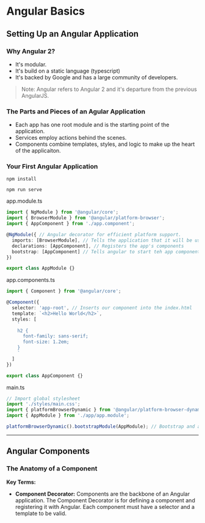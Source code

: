 # Angular Basics



## Setting Up an Angular Application



### Why Angular 2?

- It's modular.
- It's build on a static language (typescript)
- It's backed by Google and has a large community of developers.



> Note: Angular refers to Angular 2 and it's departure from the previous AngularJS.



### The Parts and Pieces of an Agular Application

- Each app has one root module and is the starting point of the application.
- Services employ actions behind the scenes.
- Components combine templates, styles, and logic to make up the heart of the applicaiton.



### Your First Angular Application 

```
npm install
```

```
npm run serve
```

app.module.ts

```typescript
import { NgModule } from '@angular/core';
import { BrowserModule } from '@angular/platform-browser';
import { AppComponent } from './app.component'; 

@NgModule({ // Angular decorator for efficient platform support.
  imports: [BrowserModule], // Tells the application that it will be used for the web browser.
  declarations: [AppComponent], // Registers the app's components
  bootstrap: [AppComponent] // Tells angular to start teh app components at launch
})

export class AppModule {}
```



app.components.ts

```typescript
import { Component } from '@angular/core';

@Component({
  selector: 'app-root', // Inserts our component into the index.html
  template: `<h2>Hello World</h2>`,
  styles: [
    `
    h2 {
      font-family: sans-serif;
      font-size: 1.2em;
    }
    `
  ]
})

export class AppComponent {}
```



main.ts

```typescript
// Import global stylesheet
import './styles/main.css';
import { platformBrowserDynamic } from '@angular/platform-browser-dynamic';
import { AppModule } from './app/app.module';

platformBrowserDynamic().bootstrapModule(AppModule); // Bootstrap and attach the module to the webpage.
```



------



## Angular Components



### The Anatomy of a Component

**Key Terms:**

- **Component Decorator:** Components are the backbone of an Angular application. The Component Decorator is for defining a component and registering it with Angular. Each component must have a selector and a template to be valid.

